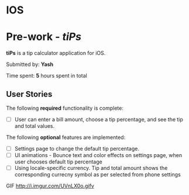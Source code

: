 # IOS

# Pre-work - *tiPs*

**tiPs** is a tip calculator application for iOS.

Submitted by: **Yash**

Time spent: **5** hours spent in total

## User Stories

The following **required** functionality is complete:

- [ ] User can enter a bill amount, choose a tip percentage, and see the tip and total values.

The following **optional** features are implemented:
- [ ] Settings page to change the default tip percentage.
- [ ] UI animations - Bounce text and color effects on settings page, when user chooses default tip percentage
- [ ] Using locale-specific currency. Tip and total amount shows the corresponding currecny symbol as per selected from phone settings 

GIF
http://i.imgur.com/UVnLX0o.gifv


